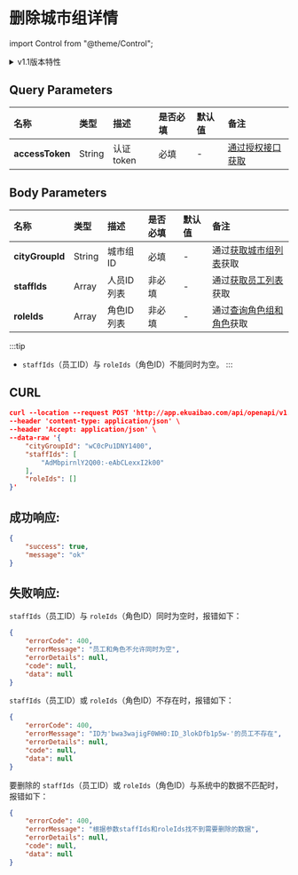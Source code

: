 # 删除城市组详情

import Control from "@theme/Control";

<Control
method="POST"
url="/api/openapi/v1.1/cityGroup/detail/delete"
/>

<details>
  <summary>v1.1版本特性</summary>
  <div>
    - 🐞 新增了 “<b>staffIds</b>”（员工ID）与 “<b>roleIds</b>”（角色ID）列表不能同时为空的校验。
  </div>
</details>


## Query Parameters

| 名称 | 类型 | 描述 | 是否必填 | 默认值 | 备注 |
| :--- | :--- | :--- | :--- |:--- | :--- |
| **accessToken** | String | 认证token | 必填 | - | [通过授权接口获取](/docs/open-api/getting-started/auth) |

## Body Parameters

| 名称 | 类型 | 描述 | 是否必填 | 默认值 | 备注 |
| :--- | :--- | :--- | :--- |:--- | :--- |
| **cityGroupId** | String | 城市组ID   | 必填  | - | 通过[获取城市组列表](/docs/open-api/city/get-city-group)获取 |
| **staffIds**    | Array  | 人员ID列表 | 非必填 | - | 通过[获取员工列表](/docs/open-api/corporation/get-all-staffs)获取 |
| **roleIds**     | Array  | 角色ID列表 | 非必填 | - | 通过[查询角色组和角色](/docs/open-api/corporation/get-roles-group)获取 |

:::tip
- `staffIds`（员工ID）与 `roleIds`（角色ID）不能同时为空。
:::

## CURL
```json
curl --location --request POST 'http://app.ekuaibao.com/api/openapi/v1.1/cityGroup/detail/delete?accessToken=FsYc5j4FlclU00' \
--header 'content-type: application/json' \
--header 'Accept: application/json' \
--data-raw '{
    "cityGroupId": "wC0cPu1DNY1400",
    "staffIds": [ 
        "AdMbpirnlY2Q00:-eAbCLexxI2k00" 
    ],
    "roleIds": []
}'
```

## 成功响应:
```json
{
    "success": true,
    "message": "ok"
}
```

## 失败响应:
`staffIds`（员工ID）与 `roleIds`（角色ID）同时为空时，报错如下：
```json
{
    "errorCode": 400,
    "errorMessage": "员工和角色不允许同时为空",
    "errorDetails": null,
    "code": null,
    "data": null
}
```

`staffIds`（员工ID）或 `roleIds`（角色ID）不存在时，报错如下：
```json
{
    "errorCode": 400,
    "errorMessage": "ID为'bwa3wajigF0WH0:ID_3lokDfb1p5w-'的员工不存在",
    "errorDetails": null,
    "code": null,
    "data": null
}
```

要删除的 `staffIds`（员工ID）或 `roleIds`（角色ID）与系统中的数据不匹配时，报错如下：
```json
{
    "errorCode": 400,
    "errorMessage": "根据参数staffIds和roleIds找不到需要删除的数据",
    "errorDetails": null,
    "code": null,
    "data": null
}
```